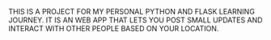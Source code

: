 THIS IS A PROJECT FOR MY PERSONAL PYTHON AND FLASK LEARNING JOURNEY. IT IS AN WEB APP THAT LETS YOU POST SMALL UPDATES AND INTERACT WITH OTHER PEOPLE BASED ON YOUR LOCATION.